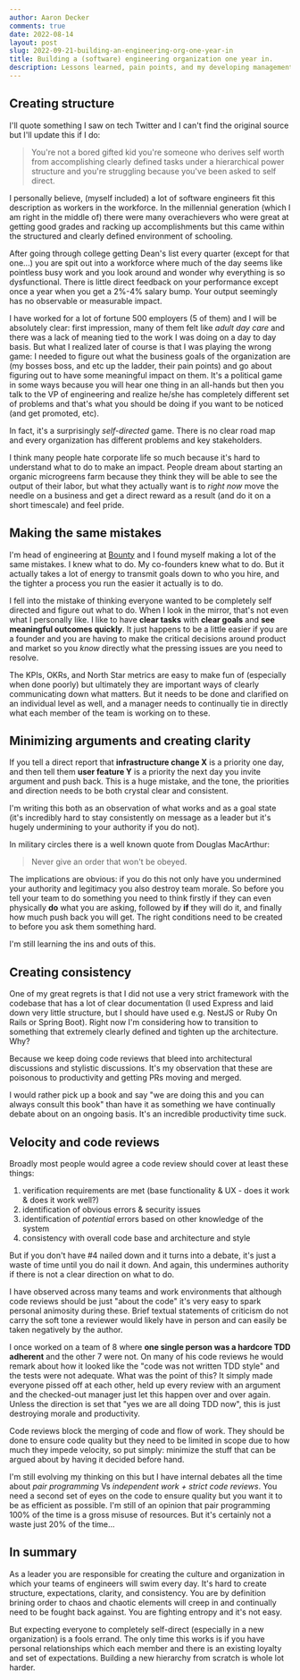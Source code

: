 ```yaml
---
author: Aaron Decker
comments: true
date: 2022-08-14
layout: post
slug: 2022-09-21-building-an-engineering-org-one-year-in
title: Building a (software) engineering organization one year in.
description: Lessons learned, pain points, and my developing management philosophy.
---
```


## Creating structure

I'll quote something I saw on tech Twitter and I can't find the original source but I'll update this if I do:

> You're not a bored gifted kid you're someone who derives self worth from accomplishing clearly defined tasks under a hierarchical power structure and you're struggling because you've been asked to self direct.

I personally believe, (myself included) a lot of software engineers fit this description as workers in the workforce. In the millennial generation (which I am right in the middle of) there were many overachievers who were great at getting good grades and racking up accomplishments but this came within the structured and clearly defined environment of schooling.

After going through college getting Dean's list every quarter (except for that one...) you are spit out into a workforce where much of the day seems like pointless busy work and you look around and wonder why everything is so dysfunctional. There is little direct feedback on your performance except once a year when you get a 2%-4% salary bump. Your output seemingly has no observable or measurable impact.

I have worked for a lot of fortune 500 employers (5 of them) and I will be absolutely clear: first impression, many of them felt like _adult day care_ and there was a lack of meaning tied to the work I was doing on a day to day basis. But what I realized later of course is that I was playing the wrong game: I needed to figure out what the business goals of the organization are (my bosses boss, and etc up the ladder, their pain points) and go about figuring out to have some meaningful impact on them. It's a political game in some ways because you will hear one thing in an all-hands but then you talk to the VP of engineering and realize he/she has completely different set of problems and that's what you should be doing if you want to be noticed (and get promoted, etc).

In fact, it's a surprisingly _self-directed_ game. There is no clear road map and every organization has different problems and key stakeholders.

I think many people hate corporate life so much because it's hard to understand what to do to make an impact. People dream about starting an organic microgreens farm because they think they will be able to see the output of their labor, but what they actually want is to _right now_ move the needle on a business and get a direct reward as a result (and do it on a short timescale) and feel pride.

## Making the same mistakes

I'm head of engineering at [Bounty](https://bounty.co) and I found myself making a lot of the same mistakes. I knew what to do. My co-founders knew what to do. But it actually takes a lot of energy to transmit goals down to who you hire, and the tighter a process you run the easier it actually is to do.

I fell into the mistake of thinking everyone wanted to be completely self directed and figure out what to do. When I look in the mirror, that's not even what I personally like. I like to have **clear tasks** with **clear goals** and **see meaningful outcomes quickly**. It just happens to be a little easier if you are a founder and you are having to make the critical decisions around product and market so you _know_ directly what the pressing issues are you need to resolve.

The KPIs, OKRs, and North Star metrics are easy to make fun of (especially when done poorly) but ultimately they are important ways of clearly communicating down what matters. But it needs to be done and clarified on an individual level as well, and a manager needs to continually tie in directly what each member of the team is working on to these.

## Minimizing arguments and creating clarity

If you tell a direct report that **infrastructure change X** is a priority one day, and then tell them **user feature Y** is a priority the next day you invite argument and push back. This is a huge mistake, and the tone, the priorities and direction needs to be both crystal clear and consistent.

I'm writing this both as an observation of what works and as a goal state (it's incredibly hard to stay consistently on message as a leader but it's hugely undermining to your authority if you do not).

In military circles there is a well known quote from Douglas MacArthur:

> Never give an order that won't be obeyed.

The implications are obvious: if you do this not only have you undermined your authority and legitimacy you also destroy team morale. So before you tell your team to do something you need to think firstly if they can even physically **do** what you are asking, followed by **if** they will do it, and finally how much push back you will get. The right conditions need to be created to before you ask them something hard.

I'm still learning the ins and outs of this.

## Creating consistency

One of my great regrets is that I did not use a very strict framework with the codebase that has a lot of clear documentation (I used Express and laid down very little structure, but I should have used e.g. NestJS or Ruby On Rails or Spring Boot). Right now I'm considering how to transition to something that extremely clearly defined and tighten up the architecture. Why?

Because we keep doing code reviews that bleed into architectural discussions and stylistic discussions. It's my observation that these are poisonous to productivity and getting PRs moving and merged.

I would rather pick up a book and say "we are doing this and you can always consult this book" than have it as something we have continually debate about on an ongoing basis. It's an incredible productivity time suck.

## Velocity and code reviews

Broadly most people would agree a code review should cover at least these things:

1. verification requirements are met (base functionality & UX - does it work & does it work well?)
2. identification of obvious errors & security issues
3. identification of _potential_ errors based on other knowledge of the system
4. consistency with overall code base and architecture and style

But if you don't have #4 nailed down and it turns into a debate, it's just a waste of time until you do nail it down. And again, this undermines authority if there is not a clear direction on what to do.

I have observed across many teams and work environments that although code reviews should be just "about the code" it's very easy to spark personal animosity during these. Brief textual statements of criticism do not carry the soft tone a reviewer would likely have in person and can easily be taken negatively by the author.

I once worked on a team of 8 where **one single person was a hardcore TDD adherent** and the other 7 were not. On many of his code reviews he would remark about how it looked like the "code was not written TDD style" and the tests were not adequate. What was the point of this? It simply made everyone pissed off at each other, held up every review with an argument and the checked-out manager just let this happen over and over again. Unless the direction is set that "yes we are all doing TDD now", this is just destroying morale and productivity.

Code reviews block the merging of code and flow of work. They should be done to ensure code quality but they need to be limited in scope due to how much they impede velocity, so put simply: minimize the stuff that can be argued about by having it decided before hand.

I'm still evolving my thinking on this but I have internal debates all the time about _pair programming_ Vs _independent work + strict code reviews_. You need a second set of eyes on the code to ensure quality but you want it to be as efficient as possible. I'm still of an opinion that pair programming 100% of the time is a gross misuse of resources. But it's certainly not a waste just 20% of the time...

## In summary

As a leader you are responsible for creating the culture and organization in which your teams of engineers will swim every day. It's hard to create structure, expectations, clarity, and consistency. You are by definition brining order to chaos and chaotic elements will creep in and continually need to be fought back against. You are fighting entropy and it's not easy.

But expecting everyone to completely self-direct (especially in a new organization) is a fools errand. The only time this works is if you have personal relationships which each member and there is an existing loyalty and set of expectations. Building a new hierarchy from scratch is whole lot harder.
